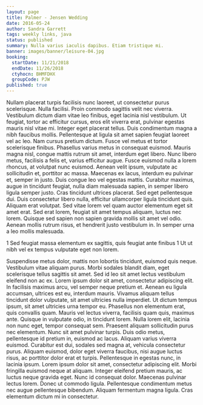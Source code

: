```yaml
---
layout: page
title: Palmer - Jensen Wedding
date: 2016-05-24
author: Sandra Garrett
tags: weekly links, java
status: published
summary: Nulla varius iaculis dapibus. Etiam tristique mi.
banner: images/banner/leisure-04.jpg
booking:
  startDate: 11/21/2018
  endDate: 11/26/2018
  ctyhocn: BHMFDHX
  groupCode: PJW
published: true
---
```

Nullam placerat turpis facilisis nunc laoreet, ut consectetur purus scelerisque. Nulla facilisi. Proin commodo sagittis velit nec viverra. Vestibulum dictum diam vitae leo finibus, eget lacinia nisl vestibulum. Ut feugiat, tortor ac efficitur cursus, eros elit viverra erat, pulvinar egestas mauris nisl vitae mi. Integer eget placerat tellus. Duis condimentum magna a nibh faucibus mollis. Pellentesque at ligula sit amet sapien feugiat laoreet vel ac leo. Nam cursus pretium dictum. Fusce vel metus et tortor scelerisque finibus. Phasellus varius metus in consequat euismod. Mauris magna nisl, congue mattis rutrum sit amet, interdum eget libero. Nunc libero metus, facilisis a felis et, varius efficitur augue.
Fusce euismod nulla a lorem rhoncus, at volutpat nunc euismod. Aenean velit ipsum, vulputate ac sollicitudin et, porttitor ac massa. Maecenas ex lacus, interdum eu pulvinar et, semper in justo. Duis congue leo vel egestas mattis. Curabitur maximus, augue in tincidunt feugiat, nulla diam malesuada sapien, in semper libero ligula semper justo. Cras tincidunt ultrices placerat. Sed eget pellentesque dui. Duis consectetur libero nulla, efficitur ullamcorper ligula tincidunt quis. Aliquam erat volutpat. Sed vitae lorem vel quam auctor elementum eget sit amet erat. Sed erat lorem, feugiat sit amet tempus aliquam, luctus nec lorem. Quisque sed sapien non sapien gravida mollis sit amet vel odio. Aenean mollis rutrum risus, et hendrerit justo vestibulum in. In semper urna a leo mollis malesuada.

1 Sed feugiat massa elementum ex sagittis, quis feugiat ante finibus
1 Ut ut nibh vel ex tempus vulputate eget non lorem.

Suspendisse metus dolor, mattis non lobortis tincidunt, euismod quis neque. Vestibulum vitae aliquam purus. Morbi sodales blandit diam, eget scelerisque tellus sagittis sit amet. Sed id leo sit amet lectus vestibulum eleifend non ac ex. Lorem ipsum dolor sit amet, consectetur adipiscing elit. In facilisis maximus arcu, vel semper neque pretium et. Aenean eu ligula accumsan, ultrices est eu, interdum mauris. Vivamus aliquam tellus tincidunt dolor vulputate, sit amet ultricies nulla imperdiet. Ut dictum tempus ipsum, sit amet ultricies urna tempor eu. Phasellus non elementum erat, quis convallis quam. Mauris vel lectus viverra, facilisis quam quis, maximus ante. Quisque in vulputate odio, in tincidunt lorem. Nulla lorem elit, lacinia non nunc eget, tempor consequat sem.
Praesent aliquam sollicitudin purus nec elementum. Nunc sit amet pulvinar turpis. Duis odio metus, pellentesque id pretium in, euismod ac lacus. Aliquam varius viverra euismod. Curabitur est dui, sodales sed magna at, vehicula consectetur purus. Aliquam euismod, dolor eget viverra faucibus, nisi augue luctus risus, ac porttitor dolor erat et turpis. Pellentesque in egestas nunc, in lacinia ipsum. Lorem ipsum dolor sit amet, consectetur adipiscing elit. Morbi fringilla euismod neque at aliquam. Integer eleifend pretium mauris, ac luctus neque gravida eget. Nunc id consequat dolor. Maecenas pulvinar lectus lorem. Donec ut commodo ligula. Pellentesque condimentum metus nec augue pellentesque bibendum. Aliquam fermentum magna ligula. Cras elementum dictum mi in consectetur.

